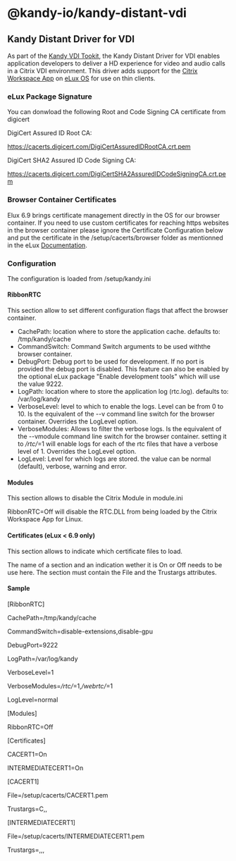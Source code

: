 # @kandy-io/kandy-distant-vdi

## Kandy Distant Driver for VDI

As part of the [Kandy VDI Tookit](https://github.com/Kandy-IO/kandy-vdi-toolkit), the Kandy Distant Driver for VDI enables application developers to deliver a HD experience for video and audio calls in a Citrix VDI environment. This driver adds support for the [Citrix Workspace App](https://docs.citrix.com/en-us/citrix-workspace-app.html) on [eLux OS](https://www.unicon-software.com/products/elux/) for use on thin clients.

### eLux Package Signature

You can donwload the following Root and Code Signing CA certificate from digicert

DigiCert Assured ID Root CA:

https://cacerts.digicert.com/DigiCertAssuredIDRootCA.crt.pem

DigiCert SHA2 Assured ID Code Signing CA:

https://cacerts.digicert.com/DigiCertSHA2AssuredIDCodeSigningCA.crt.pem

### Browser Container Certificates

Elux 6.9 brings certificate management directly in the OS for our browser container. If you need to use custom certificates for reaching https websites in the browser container please ignore the Certificate Configuration below and put the certificate in the /setup/cacerts/browser folder as mentionned in the eLux [Documentation](https://www.unicon-software.com/udocs/en/#admin_guides/scout_enterprise/app_definition/browser/browser_config.htm?Highlight=cacert).

### Configuration

The configuration is loaded from /setup/kandy.ini

#### RibbonRTC

This section allow to set different configuration flags that affect the browser container.

- CachePath: location where to store the application cache. defaults to: /tmp/kandy/cache
- CommandSwitch: Command Switch arguments to be used withthe browser container.
- DebugPort: Debug port to be used for development. If no port is provided the debug port is disabled. This feature can also be enabled by the optional eLux package "Enable development tools" which will use the value 9222.
- LogPath: location where to store the application log (rtc.log). defaults to: /var/log/kandy
- VerboseLevel: level to which to enable the logs. Level can be from 0 to 10. Is the equivalent of the --v command line switch for the browser container. Overrides the LogLevel option.
- VerboseModules: Allows to filter the verbose logs. Is the equivalent of the --vmodule command line switch for the browser container. setting it to */rtc/*=1 will enable logs for each of the rtc files that have a verbose level of 1. Overrides the LogLevel option.
- LogLevel: Level for which logs are stored. the value can be normal (default), verbose, warning and error.


#### Modules

This section allows to disable the Citrix Module in module.ini

RibbonRTC=Off will disable the RTC.DLL from being loaded by the Citrix Workspace App for Linux.

#### Certificates (eLux < 6.9 only)

This section allows to indicate which certificate files to load.

The name of a section and an indication wether it is On or Off needs to be use here. The section must contain the File and the Trustargs attributes.

#### Sample
[RibbonRTC]

CachePath=/tmp/kandy/cache

CommandSwitch=disable-extensions,disable-gpu

DebugPort=9222

LogPath=/var/log/kandy

VerboseLevel=1

VerboseModules=*/rtc/*=1,*/webrtc/*=1

LogLevel=normal

[Modules]

RibbonRTC=Off

[Certificates]

CACERT1=On

INTERMEDIATECERT1=On

[CACERT1]

File=/setup/cacerts/CACERT1.pem

Trustargs=C,,

[INTERMEDIATECERT1]

File=/setup/cacerts/INTERMEDIATECERT1.pem

Trustargs=,,,
